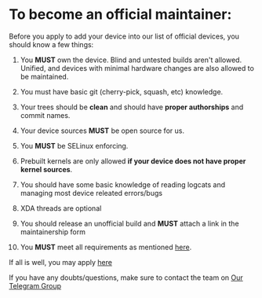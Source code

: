 # To become an official maintainer:

Before you apply to add your device into our list of official devices, you should know a few things:

1. You **MUST** own the device. Blind and untested builds aren't allowed. Unified, and devices with minimal hardware changes are also allowed to be maintained.

2. You must have basic git (cherry-pick, squash, etc) knowledge.

3. Your trees should be **clean** and should have **proper authorships** and commit names.

4. Your device sources **MUST** be open source for us.

5. You **MUST** be SELinux enforcing.

6. Prebuilt kernels are only allowed **if your device does not have proper kernel sources**.

7. You should have some basic knowledge of reading logcats and managing most device releated errors/bugs

8. XDA threads are optional

9. You should release an unofficial build and **MUST** attach a link in the maintainership form

10. You **MUST** meet all requirements as mentioned [here](devicereq.md).

If all is well, you may apply [here](https://github.com/RisingTechOSS-devices/official_devices/issues/new/choose)

If you have any doubts/questions, make sure to contact the team on [Our Telegram Group](https://t.me/RisingOSG)
